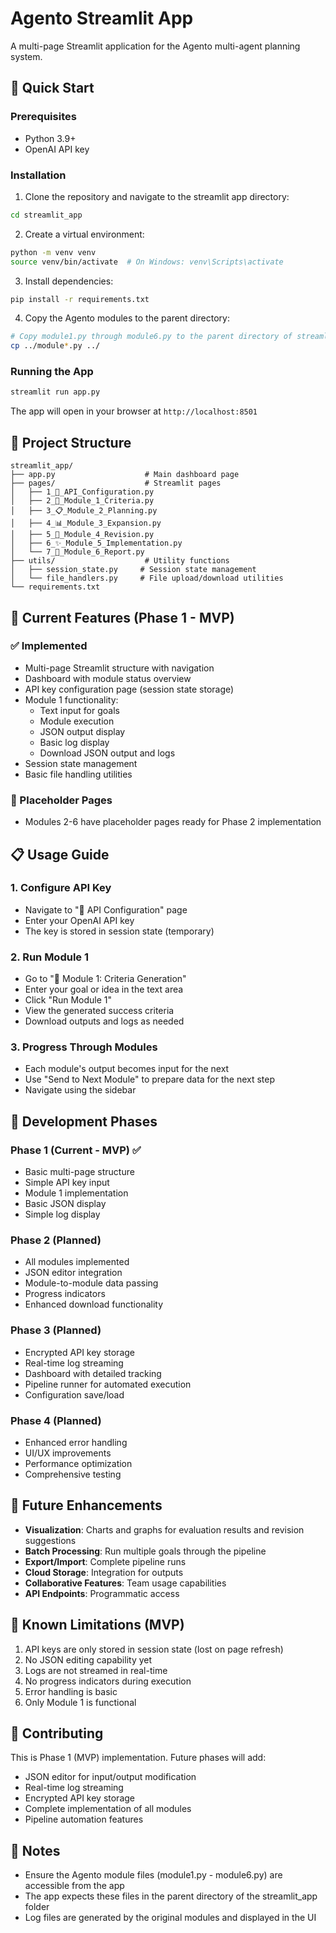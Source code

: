 # Agento Streamlit App

A multi-page Streamlit application for the Agento multi-agent planning system.

## 🚀 Quick Start

### Prerequisites
- Python 3.9+
- OpenAI API key

### Installation

1. Clone the repository and navigate to the streamlit app directory:
```bash
cd streamlit_app
```

2. Create a virtual environment:
```bash
python -m venv venv
source venv/bin/activate  # On Windows: venv\Scripts\activate
```

3. Install dependencies:
```bash
pip install -r requirements.txt
```

4. Copy the Agento modules to the parent directory:
```bash
# Copy module1.py through module6.py to the parent directory of streamlit_app
cp ../module*.py ../
```

### Running the App

```bash
streamlit run app.py
```

The app will open in your browser at `http://localhost:8501`

## 📁 Project Structure

```
streamlit_app/
├── app.py                    # Main dashboard page
├── pages/                    # Streamlit pages
│   ├── 1_🔑_API_Configuration.py
│   ├── 2_🎯_Module_1_Criteria.py
│   ├── 3_📋_Module_2_Planning.py
│   ├── 4_📊_Module_3_Expansion.py
│   ├── 5_🔧_Module_4_Revision.py
│   ├── 6_✨_Module_5_Implementation.py
│   └── 7_📄_Module_6_Report.py
├── utils/                    # Utility functions
│   ├── session_state.py     # Session state management
│   └── file_handlers.py     # File upload/download utilities
└── requirements.txt
```

## 🎯 Current Features (Phase 1 - MVP)

### ✅ Implemented
- Multi-page Streamlit structure with navigation
- Dashboard with module status overview
- API key configuration page (session state storage)
- Module 1 functionality:
  - Text input for goals
  - Module execution
  - JSON output display
  - Basic log display
  - Download JSON output and logs
- Session state management
- Basic file handling utilities

### 🚧 Placeholder Pages
- Modules 2-6 have placeholder pages ready for Phase 2 implementation

## 📋 Usage Guide

### 1. Configure API Key
- Navigate to "🔑 API Configuration" page
- Enter your OpenAI API key
- The key is stored in session state (temporary)

### 2. Run Module 1
- Go to "🎯 Module 1: Criteria Generation"
- Enter your goal or idea in the text area
- Click "Run Module 1"
- View the generated success criteria
- Download outputs and logs as needed

### 3. Progress Through Modules
- Each module's output becomes input for the next
- Use "Send to Next Module" to prepare data for the next step
- Navigate using the sidebar

## 🔄 Development Phases

### Phase 1 (Current - MVP) ✅
- Basic multi-page structure
- Simple API key input
- Module 1 implementation
- Basic JSON display
- Simple log display

### Phase 2 (Planned)
- All modules implemented
- JSON editor integration
- Module-to-module data passing
- Progress indicators
- Enhanced download functionality

### Phase 3 (Planned)
- Encrypted API key storage
- Real-time log streaming
- Dashboard with detailed tracking
- Pipeline runner for automated execution
- Configuration save/load

### Phase 4 (Planned)
- Enhanced error handling
- UI/UX improvements
- Performance optimization
- Comprehensive testing

## 🚀 Future Enhancements
- **Visualization**: Charts and graphs for evaluation results and revision suggestions
- **Batch Processing**: Run multiple goals through the pipeline
- **Export/Import**: Complete pipeline runs
- **Cloud Storage**: Integration for outputs
- **Collaborative Features**: Team usage capabilities
- **API Endpoints**: Programmatic access

## 🐛 Known Limitations (MVP)
1. API keys are only stored in session state (lost on page refresh)
2. No JSON editing capability yet
3. Logs are not streamed in real-time
4. No progress indicators during execution
5. Error handling is basic
6. Only Module 1 is functional

## 🤝 Contributing

This is Phase 1 (MVP) implementation. Future phases will add:
- JSON editor for input/output modification
- Real-time log streaming
- Encrypted API key storage
- Complete implementation of all modules
- Pipeline automation features

## 📝 Notes
- Ensure the Agento module files (module1.py - module6.py) are accessible from the app
- The app expects these files in the parent directory of the streamlit_app folder
- Log files are generated by the original modules and displayed in the UI
